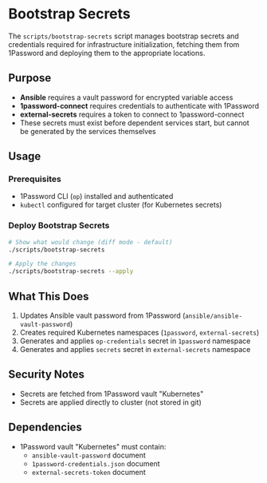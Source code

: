 # Bootstrap Secrets

The `scripts/bootstrap-secrets` script manages bootstrap secrets and credentials
required for infrastructure initialization, fetching them from 1Password and
deploying them to the appropriate locations.

## Purpose

- **Ansible** requires a vault password for encrypted variable access
- **1password-connect** requires credentials to authenticate with 1Password
- **external-secrets** requires a token to connect to 1password-connect
- These secrets must exist before dependent services start, but cannot be
  generated by the services themselves

## Usage

### Prerequisites

- 1Password CLI (`op`) installed and authenticated
- `kubectl` configured for target cluster (for Kubernetes secrets)

### Deploy Bootstrap Secrets

```bash
# Show what would change (diff mode - default)
./scripts/bootstrap-secrets

# Apply the changes
./scripts/bootstrap-secrets --apply
```

## What This Does

1. Updates Ansible vault password from 1Password (`ansible/ansible-vault-password`)
2. Creates required Kubernetes namespaces (`1password`, `external-secrets`)
3. Generates and applies `op-credentials` secret in `1password` namespace
4. Generates and applies `secrets` secret in `external-secrets` namespace

## Security Notes

- Secrets are fetched from 1Password vault "Kubernetes"
- Secrets are applied directly to cluster (not stored in git)

## Dependencies

- 1Password vault "Kubernetes" must contain:
  - `ansible-vault-password` document
  - `1password-credentials.json` document
  - `external-secrets-token` document
